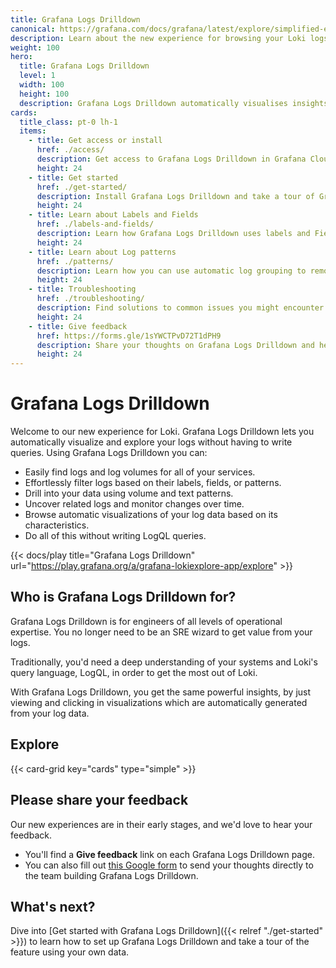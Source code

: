 ```yaml
---
title: Grafana Logs Drilldown
canonical: https://grafana.com/docs/grafana/latest/explore/simplified-exploration/logs/
description: Learn about the new experience for browsing your Loki logs without writing queries.
weight: 100
hero:
  title: Grafana Logs Drilldown
  level: 1
  width: 100
  height: 100
  description: Grafana Logs Drilldown automatically visualises insights from your Loki logs.
cards:
  title_class: pt-0 lh-1
  items:
    - title: Get access or install
      href: ./access/
      description: Get access to Grafana Logs Drilldown in Grafana Cloud or in your own stack.
      height: 24
    - title: Get started
      href: ./get-started/
      description: Install Grafana Logs Drilldown and take a tour of Grafana Logs Drilldown using your own data.
      height: 24
    - title: Learn about Labels and Fields
      href: ./labels-and-fields/
      description: Learn how Grafana Logs Drilldown uses labels and Fields to help you explore your Loki logs.
      height: 24
    - title: Learn about Log patterns
      href: ./patterns/
      description: Learn how you can use automatic log grouping to remove noise and find hard to locate logs.
      height: 24
    - title: Troubleshooting
      href: ./troubleshooting/
      description: Find solutions to common issues you might encounter when using Grafana Logs Drilldown.
      height: 24
    - title: Give feedback
      href: https://forms.gle/1sYWCTPvD72T1dPH9
      description: Share your thoughts on Grafana Logs Drilldown and help us improve the experience.
      height: 24
---
```


# Grafana Logs Drilldown

Welcome to our new experience for Loki. Grafana Logs Drilldown lets you automatically visualize and explore your logs without having to write queries.
Using Grafana Logs Drilldown you can:

- Easily find logs and log volumes for all of your services.
- Effortlessly filter logs based on their labels, fields, or patterns.
- Drill into your data using volume and text patterns.
- Uncover related logs and monitor changes over time.
- Browse automatic visualizations of your log data based on its characteristics.
- Do all of this without writing LogQL queries.

{{< docs/play title="Grafana Logs Drilldown" url="https://play.grafana.org/a/grafana-lokiexplore-app/explore" >}}

## Who is Grafana Logs Drilldown for?

Grafana Logs Drilldown is for engineers of all levels of operational expertise. You no longer need to be an SRE wizard to get value from your logs.

Traditionally, you'd need a deep understanding of your systems and Loki's query language, LogQL, in order to get the most out of Loki.

With Grafana Logs Drilldown, you get the same powerful insights, by just viewing and clicking in visualizations which are automatically generated from your log data.

## Explore

{{< card-grid key="cards" type="simple" >}}

## Please share your feedback

Our new experiences are in their early stages, and we'd love to hear your feedback.

- You'll find a **Give feedback** link on each Grafana Logs Drilldown page.
- You can also fill out [this Google form](https://forms.gle/1sYWCTPvD72T1dPH9) to send your thoughts directly to the team building Grafana Logs Drilldown.

## What's next?

Dive into [Get started with Grafana Logs Drilldown]({{< relref "./get-started" >}}) to learn how to set up Grafana Logs Drilldown and take a tour of the feature using your own data.
